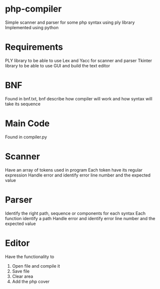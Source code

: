 # php-compiler
Simple scanner and parser for some php syntax using ply library 
Implemented using python

# Requirements
PLY library to be able to use Lex and Yacc for scanner and parser
Tkinter library to be able to use GUI and build the text editor

# BNF
Found in bnf.txt, bnf describe how compiler will work and how syntax will take its sequence

# Main Code
Found in compiler.py
 
# Scanner
Have an array of tokens used in program
Each token have its regular expression
Handle error and identify error line number and the expected value

# Parser
Identify the right path, sequence or components for each syntax
Each function identify a path
Handle error and identify error line number and the expected value

# Editor
Have the functionality to 
1) Open file and compile it
2) Save file
3) Clear area
4) Add the php cover 


